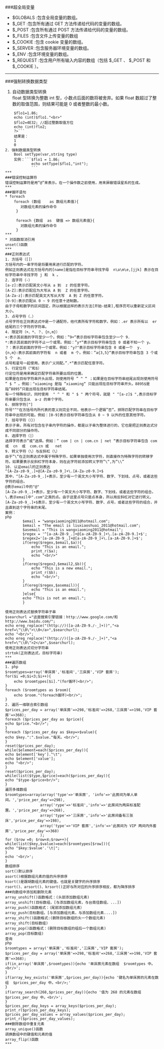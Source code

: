 ###超全局变量
* $GLOBALS :包含全局变量的数组。
* $_GET :包含所有通过 GET 方法传递给代码的变量的数组。
* $_POST :包含所有通过  POST 方法传递给代码的变量的数组。
* $_FILES :包含文件上传变量的数组
* $_COOKIE :包含  cookie  变量的数组。
* $_SERVER :包含服务器环境变量的数组。
* $_ENV :包含环境变量的数组。
* $_REQUEST :包含用户所有输入内容的数组（包括  $_GET 、 $_POST  和  $_COOKIE ）。
***
###强制转换数据类型
1. 自动数据类型转换   
	float 型转换为整数  int 型，小数点后面的数将被舍弃。如果 float 数超过了整数的取值范围，则结果可能是 0 或者整数的最小数。  
  
```<?php  
	$flo1=1.86;  
	echo (int)$flo1."<br>"  
	$flo2=4E32; //超过整数取值方位   
	echo (int)flo2;  
	?>```
	结果是：  
	1  
	0
2. 强制数据类型转换  
    Bool setType(var,string type)  
    实例：```$flo1 = 1.86;  
    		echo setType($flo1,"int");  
    		```
***
###错误控制运算符  
错误控制运算符是用“@”来表示。在一个操作数之前使用，用来屏蔽错误星系的生成。  
***
###循环语句
* foreach  
	foreach (数组    as 数组元素值){
	   对数组元素的操作命令
	 }  
	   
	 foreach {数组  as  键值 => 数组元素值}{
	   对数组元素的操作命令
	 }
***
* 对函数取消引用
unset()函数
***
###正则表达式
1. 方括号（[]）  
方括号内的一串字符是将要用来进行匹配的字符。  
例如正则表达式在方括号内的[name]是指在目标字符串寻找字母  n\a\m\e,[jjk] 表示在目标字符串中寻找字符 j 和  k 。  
2. 连字符（-）  
[a-z]:表示匹配英文小写从 a 到  z 的任意字符。  
[A-Z]:表示匹配应为大写从 A 到  Z 的任意字符。  
[A-Za-z]:表示匹配英文大写从大写  A 到 Z 的任意字符。  
[0-9]:表示匹配从 0 ~ 9 的任意十进制数。  
由于子母和数字的区间固定，所以根据这样的表示方法[开始-结束],程序员可以重新定义区间大小。  
3. 点号字符（.）  
点号字符在正则表达式中是一个通配符，他代表所有字符和数字。例如：.er 表示所有以  er 结尾的三个字符的字符串。  
4. 限定符（+、*、？、{n,m}）  
+:表示其前面的字符至少一个。例如：”9+“表示目标字符串包含至少一个 9.  
*:表示其前面的字符不止一个或零。例如：”y*“表示目标字符串包含 0 或者不知一个 y。  
？：表示其前面的字符一个或零。例如："y?"表示目标字符串包含 0 或者一个  y.  
{n,m}:表示其前面的字符有  n 或者  m 个。例如：”a{3,5}“表示目标字符串包含 3 个或  5 个  a.  
点号和星号一起使用，表示广义同配。”.*“表示匹配任意字符。  
5. 行定位符（^和$）  
行定位符是用来确定匹配字符串所要出现的位置。  
如果是在目标字符串开头出现，则使用符号 ” ^ “ ；如果是在目标字符串结尾出现则使用符号 ” $ “ 。例如：^xiaoming 是指 ”xiaoming“ 只能出现在目标字符串开头。8895$是指”8895“只能出现在目标字符串结尾。  
有一个特殊标识，同时使用  " ^ " 和 " $ " 两个符号，就是 " ^[a-z]$ ",表示目标字符串要只包含从  a-z 的单个字符。  
6. 排除字符[^]  
符号"^"在方括号内所代表的意义则完全不同，他表示一个逻辑”否“。排除匹配字符串在目标字符串中出现的可能。例如：[0-9]表示目标字符串包含从 0 ~ 9 以外的任意其他字符。  
7. 括号字符（（））  
表示子串，所有对包含在子串内字符的操作，都是以子串为整体进行的，它也是把正则表达式分成不同部分的操作符。  
8. 选择字符（|）  
选择字符表示”或“选择。例如：” com | cn | com.cn | net “表示目标字符串包含 com 或  cn  或  com.cn 或   net  
9. 转义字符（\）与反斜杠（\）  
由于”\“在正则表达式中属于特殊字符，如果单独使用次字符，则直接作为特殊字符的转移字符。如果要表示反斜杠字符本身，则在此字符前添加转义字符”\“,为”\\”  
10. 认证email的正则表达  
^[A-Za-z0-9_.]+@[A-Za-z0-9_]+\.[A-Za-z0-9.]+$  
其中，^[A-Za-z0-9_.]+表示，至少有一个英文大小写字符、数字、下划线、点号，或者这些字符的组合。  
@表示email中的"@"  
[A-Za-z0-9_.]+表示，至少有一个英文大小写字符、数字、下划线，或者这些字符的组合。  
\.表示email中".com"之类的点。由于这里点号只是点本身，所以用反斜杠对它进行转义。  
[A-Za-z0-9_.]+$表示，至少有一个英文大小写字符、数字、点号，或者这些字符的组合，并且直到这个字符串的末尾。  
案例：  
php  
		$email = "wangxiaoming2011@hotmail.com";  
		$email = "The email is liuxiaoshuai_2011@hotmail.com";  
		$asemail = "This is wangxiaoming2011@hotmail";  
		$regex = '^[a-zA-Z0-9_.]+@[a-zA-Z0-9_]+\.[a-zA-Z0-9.]+$';  
		$regex2='[a-zA-Z0-9_.]+@[a-zA-Z0-9_]+\.[a-zA-Z0-9.]+$';  
		if(ereg($regex,$email,$a)){  
			echo "This is an email.";  
			print_r($a);  
			echo "<br/>"  
		}  
		if(ereg($regex2,$email2,$b)){  
			echo "This is a new email.";  
			print_r($b);  
			echo "<br/>";  
		}  
		if(ereg($regex,$asemail)){
			echo "This is an email.";  
		}else{
		echo "This is not an email.";
		}  
  
使用正则表达式替换字符串子串  
$searchurl ="这是搜索引擎链接：http://www.google.com/和http://www.baidu.com/";  
echo ereg_replace("(http://)([a-zA-Z0-9./-_]+))","<a href=\"\\0\">\\0</a>",$searchurl);  
echo "<br/>";  
echo ereg_replace("(http://)([a-zA-Z0-9./-_]+)","<a href=\"\\0\">2</a>",$searchurl);  
使用正则表达式切分字符串  
strtok(正则表达式，目标字符串)  
***
###遍历数组  
1. php  
$roomtypes=array('单床房','标准间','三床房','VIP 套房');  
for($i =0;$i<3;$i++){
	echo $roomtypes[$i]."(for循环)<br/>";  
}  
foreach ($roomtypes as $room){  
	echo $room."(foreach循环)<br/>";  
}  
2. 遍历一维联合索引数组  
$prices_per_day = array('单床房'=>298,'标准间'=>268,'三床房'=>198,'VIP 套房'=>368);  
foreach ($prices_per_day as $price){
echo $price."<br/>";  
}  
foreach ($prices_per_day as $key=>$value){  
echo $key.":".$value."每天。<br/>";  
}  
reset($prices_per_day);  
while($element=each($prices_per_day)){  
echo $element['key']."\t";
echo $element['value'];
echo "<br/>";  
}  
reset($prices_per_day);
while(list($type,$price)=each($prices_per_day)){  
echo "$type-$price<br/>";  
}  
遍历多维数组  
$roomtypes=array(array('type'=>'单床房', 'info'=>'此房间为单人单间。','price_per_day'=>298),  
				array('rype'=>'标准间','info'=>'此房间为两床标准配置。','price_per_day'=>268),  
				array('type'=>'三床房','info'=>'此房间备有三张床','price_per_day'=>198),  
				array('type'=>'VIP 套房','info'=>'此房间为 VIP 两间内外套房','price_per_day'=>368)  
				);  
for ($row =0; $row<4;$row++){  
while(list($key,$value)=each($roomtypes[$row])){  
echo "$key:$value'.'\t|";  
}  
echo '<br/>';  
}  
数组排序  
sort()默认排序  
asort()根据数组元素的值的升序排序  
ksort()是跟胡数组元素的键值，也就是关键字的升序排序  
rsort()、arsort()、krsort()正好与所对应的升序排序相反，都为降序排序  
###向数组中添加和删除元素  
array_unshift()函数格式：(头部添加数组元素)  
array_unshift(目标数组，[与添加数组元素，与台南佳数组，...])  
array_push()函数格式：（尾部添加数组元素）  
array_push(目标数组，[与添加数组元素，与添加数组元素....])  
array_shift()函数格式:(删除目标数组的头一个数组元素)  
array_shift(目标数组)  
array_pop()函数格式：(删除目标数组的组后一个数组元素)  
array_pop(目标数组)  
查询  
php  
$roomtypes = array('单床房','标准间','三床房','VIP 套房');  
$prices_per_day = array('单床房'=>298,'标准间'=>268,'三床房'=>198,'VIP 套房'=>368);
if(in_array('单床房',$roomtypes)){echo '单床房元素在数组  $roomtypes 中。<br/>';  
}  
if(array_key_exists('单床房',$prices_per_day)){echo '键名为单床房的元素在数组  $prices_per_day 中。<br/>;'  
}  
if(array_search(268,$prices_per_day)){echo '值为 268 的元素在数组 $prices_per_day 中。<br/>';  
}  
$prices_per_day_keys = array_keys($prices_per_day);  
print_r($prices_per_day_keys);  
$prices_per_day_values = array_values($prices_per_day);  
print_r($prices_per_day_values);  
###删除数组中重复元素  
array_unique()函数  
调换数组中的键值和元素的值  
array_flip()函数
***  


